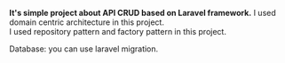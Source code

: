 <b>It's simple project about API CRUD based on Laravel framework.</b>
I used domain centric architecture in this project.<br>
I used repository pattern and factory pattern in this project.<br>

Database: you can use laravel migration.
